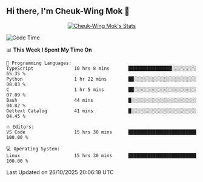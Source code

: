 ## Hi there, I'm Cheuk-Wing Mok 👋

<!--
**mozro0327/mozro0327** is a ✨ _special_ ✨ repository because its `README.md` (this file) appears on your GitHub profile.

Here are some ideas to get you started:

- 🔭 I’m currently working on ...
- 🌱 I’m currently learning ...
- 👯 I’m looking to collaborate on ...
- 🤔 I’m looking for help with ...
- 💬 Ask me about ...
- 📫 How to reach me: ...
- 😄 Pronouns: ...
- ⚡ Fun fact: ...
-->

<p align="center">
  <a href="https://github.com/mozro0327" class="rich-diff-level-one">
    <img src="https://github-readme-stats.vercel.app/api?username=mozro0327&title_color=333&text_color=777" alt="Cheuk-Wing Mok's Stats" >
    <!-- &hide=issues
    <img src="https://github-readme-stats.vercel.app/api?username=mozro0327&hide=issues&title_color=333&text_color=777" alt="Cheuk-Wing Mok's Stats" >
    -->
  </a>
</p>

<!--START_SECTION:waka-->
![Code Time](http://img.shields.io/badge/Code%20Time-3%2C949%20hrs%2013%20mins-blue)

📊 **This Week I Spent My Time On** 

```text
💬 Programming Languages: 
TypeScript               10 hrs 8 mins       ████████████████░░░░░░░░░   65.35 % 
Python                   1 hr 22 mins        ██░░░░░░░░░░░░░░░░░░░░░░░   08.83 % 
C                        1 hr 5 mins         ██░░░░░░░░░░░░░░░░░░░░░░░   07.09 % 
Bash                     44 mins             █░░░░░░░░░░░░░░░░░░░░░░░░   04.82 % 
Gettext Catalog          41 mins             █░░░░░░░░░░░░░░░░░░░░░░░░   04.45 % 

🔥 Editors: 
VS Code                  15 hrs 30 mins      █████████████████████████   100.00 % 

💻 Operating System: 
Linux                    15 hrs 30 mins      █████████████████████████   100.00 % 
```


 Last Updated on 26/10/2025 20:06:18 UTC
<!--END_SECTION:waka-->
